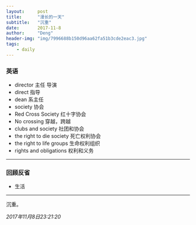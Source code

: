 ```yaml
---
layout:     post
title:      "漫长的一天"
subtitle:   "沉重"
date:       2017-11-8
author:     "Deng"
header-img: "img/7996688b150d96aa62fa51b3cde2eac3.jpg"
tags:
    - daily
---
```


>

### 英语

- director 主任 导演
- direct 指导
- dean 系主任
- society 协会
- Red Cross Society 红十字协会
- No crossing 穿越，跨越
- clubs and society 社团和协会
- the right to die society 死亡权利协会
- the right to life groups 生命权利组织
- rights and obligations 权利和义务

---

### 回顾反省

- 生活

---

沉重。

*2017年11月8日23:21:20*
